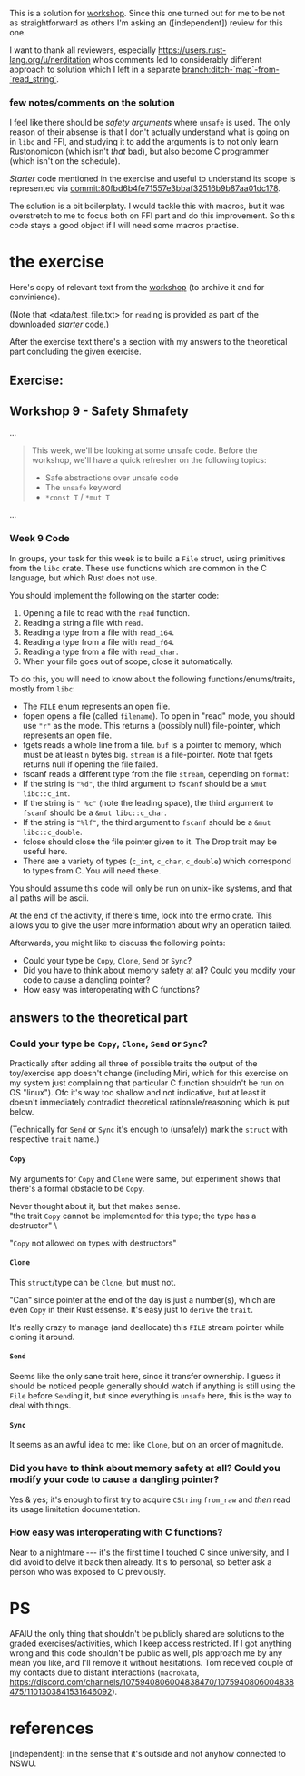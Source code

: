 This is a solution for [workshop]. Since this one turned out for me to be not as straightforward as others I'm asking an ([independent]) review for this one.

I want to thank all reviewers, especially <https://users.rust-lang.org/u/nerditation> whos comments led to considerably different approach to solution which I left in a separate <branch:ditch-`map`-from-`read_string`>.

### few notes/comments on the solution

I feel like there should be _safety arguments_ where `unsafe` is used. The only reason of their absense is that I don't actually understand what is going on in `libc` and FFI, and studying it to add the arguments is to not only learn Rustonomicon (which isn't *that* bad), but also become C programmer (which isn't on the schedule).

_Starter_ code mentioned in the exercise and useful to understand its scope is represented via <commit:80fbd6b4fe71557e3bbaf32516b9b87aa01dc178>.

The solution is a bit boilerplaty. I would tackle this with macros, but it was overstretch to me to focus both on FFI part and do this improvement. So this code stays a good object if I will need some macros practise.

# the exercise
Here's copy of relevant text from the [workshop] (to archive it and for convinience).

(Note that <data/test_file.txt> for `read`ing is provided as part of the downloaded _starter_ code.)

After the exercise text there's a section with my answers to the theoretical part concluding the given exercise.
## Exercise:
## Workshop 9 - Safety Shmafety
...
> This week, we'll be looking at some unsafe code. Before the workshop, we'll have a quick refresher on the following topics:
> 
> -    Safe abstractions over unsafe code
> -    The `unsafe` keyword
> -    `*const T` / `*mut T`

...

### Week 9 Code

In groups, your task for this week is to build a `File` struct, using primitives from the `libc` crate. These use functions which are common in the C language, but which Rust does not use.

You should implement the following on the starter code:

1.    Opening a file to read with the `read` function.
2.    Reading a string a file with `read`.
3.    Reading a type from a file with `read_i64`.
4.    Reading a type from a file with `read_f64`.
5.    Reading a type from a file with `read_char`.
6.    When your file goes out of scope, close it automatically.

To do this, you will need to know about the following functions/enums/traits, mostly from `libc`:

*    The `FILE` enum represents an open file.
*    fopen opens a file (called `filename`). To open in "read" mode, you should use `"r"` as the mode. This returns a (possibly null) file-pointer, which represents an open file.
*    fgets reads a whole line from a file. `buf` is a pointer to memory, which must be at least `n` bytes big. `stream` is a file-pointer. Note that fgets returns null if opening the file failed.
*    fscanf reads a different type from the file `stream`, depending on `format`:
  * If the string is `"%d"`, the third argument to `fscanf` should be a `&mut libc::c_int`.
  * If the string is `" %c"` (note the leading space), the third argument to `fscanf` should be a `&mut libc::c_char`.
  * If the string is `"%lf"`, the third argument to `fscanf` should be a `&mut libc::c_double`.
*    fclose should close the file pointer given to it. The Drop trait may be useful here.
*    There are a variety of types (`c_int`, `c_char`, `c_double`) which correspond to types from C. You will need these.

You should assume this code will only be run on unix-like systems, and that all paths will be ascii.

At the end of the activity, if there's time, look into the errno crate. This allows you to give the user more information about why an operation failed.

Afterwards, you might like to discuss the following points:

*    Could your type be `Copy`, `Clone`, `Send` or `Sync`?
*    Did you have to think about memory safety at all? Could you modify your code to cause a dangling pointer?
*    How easy was interoperating with C functions?

## answers to the theoretical part
### Could your type be `Copy`, `Clone`, `Send` or `Sync`?
Practically after adding all three of possible traits the output of the toy/exercise app doesn't change (including Miri, which for this exercise on my system just complaining that particular C function shouldn't be run on OS "linux"). Ofc it's way too shallow and not indicative, but at least it doesn't immediately contradict theoretical rationale/reasoning which is put below.

(Technically for `Send` or `Sync` it's enough to (unsafely) mark the `struct` with respective `trait` name.)
#### `Copy`
My arguments for `Copy` and `Clone` were same, but experiment shows that there's a formal obstacle to be `Copy`.

Never thought about it, but that makes sense. \
"the trait `Copy` cannot be implemented for this type; the type has a destructor" \

"`Copy` not allowed on types with destructors"
#### `Clone`
This `struct`/type can be `Clone`, but must not.

"Can" since pointer at the end of the day is just a number(s), which are even `Copy` in their Rust essense. It's easy just to `derive` the `trait`.

It's really crazy to manage (and deallocate) this `FILE` stream pointer while cloning it around.
#### `Send`
Seems like the only sane trait here, since it transfer ownership. I guess it should be noticed people generally should watch if anything is still using the `File` before `Send`ing it, but since everything is `unsafe` here, this is the way to deal with things.
#### `Sync`
It seems as an awful idea to me: like `Clone`, but on an order of magnitude.
### Did you have to think about memory safety at all? Could you modify your code to cause a dangling pointer?
Yes & yes; it's enough to first try to acquire `CString` `from_raw` and *then* read its usage limitation documentation.
### How easy was interoperating with C functions?
Near to a nightmare --- it's the first time I touched C since university, and I did avoid to delve it back then already. It's to personal, so better ask a person who was exposed to C previously.

# PS 
AFAIU the only thing that shouldn't be publicly shared are solutions to the graded exercises/activities, which I keep access restricted. If I got anything wrong and this code shouldn't be public as well, pls approach me by any mean you like, and I'll remove it without hesitations. Tom received couple of my contacts due to distant interactions (`macrokata`, <https://discord.com/channels/1075940806004838470/1075940806004838475/1101303841531646092>).

# references
[workshop]: https://cgi.cse.unsw.edu.au/~cs6991/23T1/workshop/09/questions
[independent]: in the sense that it's outside and not anyhow connected to NSWU.